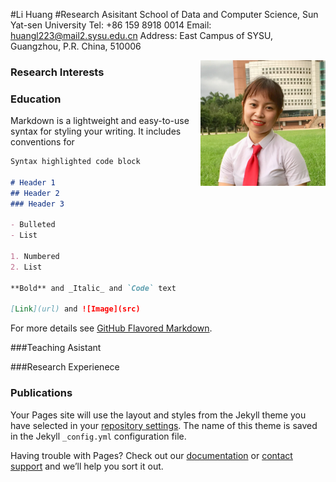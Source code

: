 #Li Huang 
#Research Asisitant
School of Data and Computer Science, Sun Yat-sen University
Tel: +86 159 8918 0014
Email: huangl223@mail2.sysu.edu.cn
Address: East Campus of SYSU, Guangzhou, P.R. China, 510006

<img style="float: right;" src="Figures/profile.jpg" width="200">

### Research Interests

### Education

Markdown is a lightweight and easy-to-use syntax for styling your writing. It includes conventions for

```markdown
Syntax highlighted code block

# Header 1
## Header 2
### Header 3

- Bulleted
- List

1. Numbered
2. List

**Bold** and _Italic_ and `Code` text

[Link](url) and ![Image](src)
```

For more details see [GitHub Flavored Markdown](https://guides.github.com/features/mastering-markdown/).

###Teaching Asistant

###Research Experienece


### Publications

Your Pages site will use the layout and styles from the Jekyll theme you have selected in your [repository settings](https://github.com/huangl223/huangli/settings). The name of this theme is saved in the Jekyll `_config.yml` configuration file.


Having trouble with Pages? Check out our [documentation](https://help.github.com/categories/github-pages-basics/) or [contact support](https://github.com/contact) and we’ll help you sort it out.
